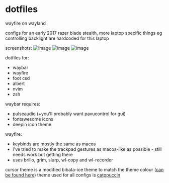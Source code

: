 # dotfiles

wayfire on wayland

configs for an early 2017 razer blade stealth, more laptop specific things eg controlling backlight are hardcoded for this laptop

screenshots:
![image](https://user-images.githubusercontent.com/65262710/201789911-29d8c175-38a0-478c-ac87-006fb443e13c.png)
![image](https://user-images.githubusercontent.com/65262710/201790127-15ca6d5c-e0c0-4643-8a3d-73e259452676.png)
![image](https://user-images.githubusercontent.com/65262710/201790295-63d660ef-5567-4293-9cf8-d6837672bb59.png)

dotfiles for:
- waybar
- wayfire
- foot csd
- albert
- nvim
- zsh

waybar requires:
- pulseaudio (+you'll probably want pavucontrol for gui)
- fontawesome icons
- deepin icon theme

wayfire:
- keybinds are mostly the same as macos
- i've tried to make the trackpad gestures as macos-like as possible - still needs work but getting there
- uses brillo, grim, slurp, wl-copy and wl-recorder 

cursor theme is a modified bibata-ice theme to match the theme colour ([can be found here](https://github.com/ful1e5/Bibata_Cursor))
theme used for all configs is [catppuccin](https://github.com/catppuccin/catppuccin) 

